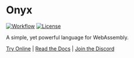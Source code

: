 # Onyx

[![Workflow](https://github.com/onyx-lang/onyx/workflows/Build%20and%20Test/badge.svg)](https://github.com/onyx-lang/onyx/actions)
[![License](https://img.shields.io/badge/License-BSD%202--Clause-orange.svg)](https://opensource.org/licenses/BSD-2-Clause)

A simple, yet powerful language for WebAssembly.

[Try Online](https://try.onyxlang.io/) |
[Read the Docs](https://onyxlang.io/docs/) |
[Join the Discord](https://discord.gg/b9PS42uW)
